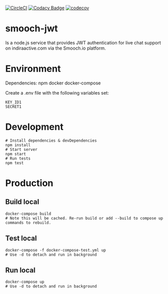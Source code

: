 [![CircleCI](https://circleci.com/gh/indira-active/smooch-jwt.svg?style=svg)](https://circleci.com/gh/indira-active/smooch-jwt)
[![Codacy Badge](https://api.codacy.com/project/badge/Grade/b255419a3acc43f1aafb5f0bf2c8a94f)](https://www.codacy.com?utm_source=github.com&amp;utm_medium=referral&amp;utm_content=indira-active/smooch-jwt&amp;utm_campaign=Badge_Grade)
[![codecov](https://codecov.io/gh/indira-active/smooch-jwt/branch/master/graph/badge.svg?token=08UPViGYsf)](https://codecov.io/gh/indira-active/smooch-jwt)

# smooch-jwt
Is a node.js service that provides JWT authentication for live chat support on indiraactive.com via the Smooch.io platform.

# Environment
Dependencies:
	npm
	docker
	docker-compose

Create a .env file with the following variables set:  

    KEY_ID1  
    SECRET1


# Development
    # Install dependencies & devDependencies
    npm install
    # Start server
    npm start
    # Run tests
    npm test


# Production
## Build local
    docker-compose build
    # Note this will be cached. Re-run build or add --build to compose up commands to rebuild.

## Test local
    docker-compose -f docker-compose-test.yml up
    # Use -d to detach and run in background

## Run local
    docker-compose up 
    # Use -d to detach and run in background
